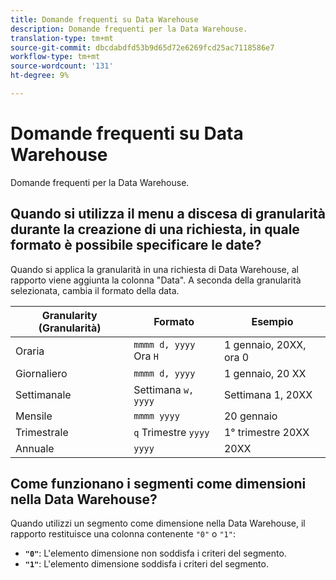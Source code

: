 ```yaml
---
title: Domande frequenti su Data Warehouse
description: Domande frequenti per la Data Warehouse.
translation-type: tm+mt
source-git-commit: dbcdabdfd53b9d65d72e6269fcd25ac7118586e7
workflow-type: tm+mt
source-wordcount: '131'
ht-degree: 9%

---
```



# Domande frequenti su Data Warehouse

Domande frequenti per la Data Warehouse.

## Quando si utilizza il menu a discesa di granularità durante la creazione di una richiesta, in quale formato è possibile specificare le date?

Quando si applica la granularità in una richiesta di Data Warehouse, al rapporto viene aggiunta la colonna &quot;Data&quot;. A seconda della granularità selezionata, cambia il formato della data.

| Granularity (Granularità) | Formato | Esempio |
| --- | --- | --- |
| Oraria | `mmmm d, yyyy` Ora `H` | 1 gennaio, 20XX, ora 0 |
| Giornaliero | `mmmm d, yyyy` | 1 gennaio, 20 XX |
| Settimanale | Settimana `w, yyyy` | Settimana 1, 20XX |
| Mensile | `mmmm yyyy` | 20 gennaio |
| Trimestrale | `q` Trimestre `yyyy` | 1° trimestre 20XX |
| Annuale | `yyyy` | 20XX |

## Come funzionano i segmenti come dimensioni nella Data Warehouse?

Quando utilizzi un segmento come dimensione nella Data Warehouse, il rapporto restituisce una colonna contenente `"0"` o `"1"`:

* **`"0"`**: L&#39;elemento dimensione non soddisfa i criteri del segmento.
* **`"1"`**: L&#39;elemento dimensione soddisfa i criteri del segmento.

